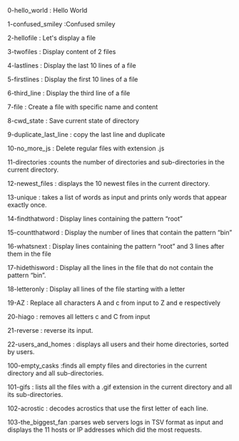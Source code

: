 0-hello_world : Hello World

 1-confused_smiley :Confused smiley

2-hellofile : Let's display a file

3-twofiles : Display content of 2 files

4-lastlines : Display the last 10 lines of a file

5-firstlines : Display the first 10 lines of a file

6-third_line : Display the third line of a file

7-file : Create a file with specific name and content

8-cwd_state : Save current state of directory

9-duplicate_last_line : copy the last line and duplicate

10-no_more_js : Delete regular files with extension .js

11-directories :counts the number of directories and sub-directories in the current directory.

12-newest_files : displays the 10 newest files in the current directory.

13-unique : takes a list of words as input and prints only words that appear exactly once.

14-findthatword : Display lines containing the pattern “root”

15-countthatword : Display the number of lines that contain the pattern “bin”

16-whatsnext : Display lines containing the pattern “root” and 3 lines after them in the file

17-hidethisword : Display all the lines in the file that do not contain the pattern “bin”.

18-letteronly : Display all lines of the file starting with a letter

19-AZ : Replace all characters A and c from input to Z and e respectively

20-hiago :  removes all letters c and C from input

21-reverse : reverse its input.

22-users_and_homes : displays all users and their home directories, sorted by users.

100-empty_casks :finds all empty files and directories in the current directory and all sub-directories.

101-gifs :  lists all the files with a .gif extension in the current directory and all its sub-directories.

102-acrostic : decodes acrostics that use the first letter of each line.

103-the_biggest_fan :parses web servers logs in TSV format as input and displays the 11 hosts or IP addresses which did the most requests.

